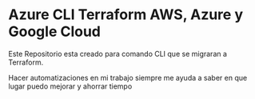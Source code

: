 # Azure CLI Terraform AWS, Azure y Google Cloud

Este Repositorio esta creado para comando CLI que se migraran a Terraform.

Hacer automatizaciones en mi trabajo siempre me ayuda a saber en que lugar puedo mejorar y ahorrar tiempo
